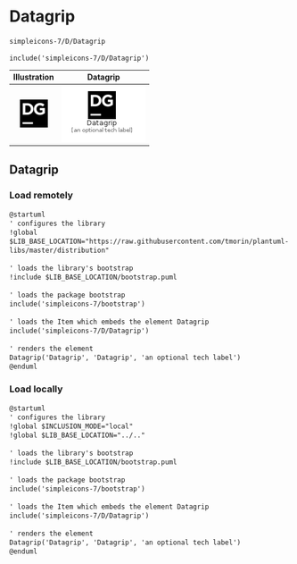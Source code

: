 # Datagrip


```text
simpleicons-7/D/Datagrip
```

```text
include('simpleicons-7/D/Datagrip')
```



| Illustration | Datagrip |
| :---: | :---: |
| ![illustration for Illustration](../../simpleicons-7/D/Datagrip.png) | ![illustration for Datagrip](../../simpleicons-7/D/Datagrip.Local.png) |




## Datagrip

### Load remotely
```plantuml
@startuml
' configures the library
!global $LIB_BASE_LOCATION="https://raw.githubusercontent.com/tmorin/plantuml-libs/master/distribution"

' loads the library's bootstrap
!include $LIB_BASE_LOCATION/bootstrap.puml

' loads the package bootstrap
include('simpleicons-7/bootstrap')

' loads the Item which embeds the element Datagrip
include('simpleicons-7/D/Datagrip')

' renders the element
Datagrip('Datagrip', 'Datagrip', 'an optional tech label')
@enduml
```

### Load locally
```plantuml
@startuml
' configures the library
!global $INCLUSION_MODE="local"
!global $LIB_BASE_LOCATION="../.."

' loads the library's bootstrap
!include $LIB_BASE_LOCATION/bootstrap.puml

' loads the package bootstrap
include('simpleicons-7/bootstrap')

' loads the Item which embeds the element Datagrip
include('simpleicons-7/D/Datagrip')

' renders the element
Datagrip('Datagrip', 'Datagrip', 'an optional tech label')
@enduml
```

